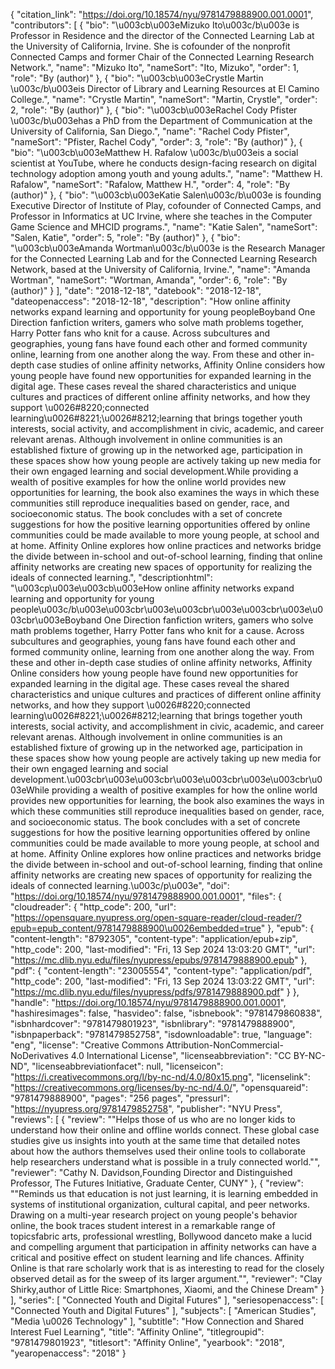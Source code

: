 {
   "citation_link": "https://doi.org/10.18574/nyu/9781479888900.001.0001",
   "contributors": [
     {
       "bio": "\u003cb\u003eMizuko Ito\u003c/b\u003e is Professor in Residence and the director of the Connected Learning Lab at the University of California, Irvine. She is cofounder of the nonprofit Connected Camps and former Chair of the Connected Learning Research Network.",
       "name": "Mizuko Ito",
       "nameSort": "Ito, Mizuko",
       "order": 1,
       "role": "By (author)"
     },
     {
       "bio": "\u003cb\u003eCrystle Martin \u003c/b\u003eis Director of Library and Learning Resources at El Camino College.",
       "name": "Crystle Martin",
       "nameSort": "Martin, Crystle",
       "order": 2,
       "role": "By (author)"
     },
     {
       "bio": "\u003cb\u003eRachel Cody Pfister \u003c/b\u003ehas a PhD from the Department of Communication at the University of California, San Diego.",
       "name": "Rachel Cody Pfister",
       "nameSort": "Pfister, Rachel Cody",
       "order": 3,
       "role": "By (author)"
     },
     {
       "bio": "\u003cb\u003eMatthew H. Rafalow \u003c/b\u003eis a social scientist at YouTube, where he conducts design-facing research on digital technology adoption among youth and young adults.",
       "name": "Matthew H. Rafalow",
       "nameSort": "Rafalow, Matthew H.",
       "order": 4,
       "role": "By (author)"
     },
     {
       "bio": "\u003cb\u003eKatie Salen\u003c/b\u003e is founding Executive Director of Institute of Play, cofounder of Connected Camps, and Professor in Informatics at UC Irvine, where she teaches in the Computer Game Science and MHCID programs.",
       "name": "Katie Salen",
       "nameSort": "Salen, Katie",
       "order": 5,
       "role": "By (author)"
     },
     {
       "bio": "\u003cb\u003eAmanda Wortman\u003c/b\u003e is the Research Manager for the Connected Learning Lab and for the Connected Learning Research Network, based at the University of California, Irvine.",
       "name": "Amanda Wortman",
       "nameSort": "Wortman, Amanda",
       "order": 6,
       "role": "By (author)"
     }
   ],
   "date": "2018-12-18",
   "datebook": "2018-12-18",
   "dateopenaccess": "2018-12-18",
   "description": "How online affinity networks expand learning and opportunity for young peopleBoyband One Direction fanfiction writers, gamers who solve math problems together, Harry Potter fans who knit for a cause. Across subcultures and geographies, young fans have found each other and formed community online, learning from one another along the way. From these and other in-depth case studies of online affinity networks, Affinity Online considers how young people have found new opportunities for expanded learning in the digital age. These cases reveal the shared characteristics and unique cultures and practices of different online affinity networks, and how they support \u0026#8220;connected learning\u0026#8221;\u0026#8212;learning that brings together youth interests, social activity, and accomplishment in civic, academic, and career relevant arenas. Although involvement in online communities is an established fixture of growing up in the networked age, participation in these spaces show how young people are actively taking up new media for their own engaged learning and social development.While providing a wealth of positive examples for how the online world provides new opportunities for learning, the book also examines the ways in which these communities still reproduce inequalities based on gender, race, and socioeconomic status. The book concludes with a set of concrete suggestions for how the positive learning opportunities offered by online communities could be made available to more young people, at school and at home. Affinity Online explores how online practices and networks bridge the divide between in-school and out-of-school learning, finding that online affinity networks are creating new spaces of opportunity for realizing the ideals of connected learning.",
   "descriptionhtml": "\u003cp\u003e\u003cb\u003eHow online affinity networks expand learning and opportunity for young people\u003c/b\u003e\u003cbr\u003e\u003cbr\u003e\u003cbr\u003e\u003cbr\u003eBoyband One Direction fanfiction writers, gamers who solve math problems together, Harry Potter fans who knit for a cause. Across subcultures and geographies, young fans have found each other and formed community online, learning from one another along the way. From these and other in-depth case studies of online affinity networks, Affinity Online considers how young people have found new opportunities for expanded learning in the digital age. These cases reveal the shared characteristics and unique cultures and practices of different online affinity networks, and how they support \u0026#8220;connected learning\u0026#8221;\u0026#8212;learning that brings together youth interests, social activity, and accomplishment in civic, academic, and career relevant arenas. Although involvement in online communities is an established fixture of growing up in the networked age, participation in these spaces show how young people are actively taking up new media for their own engaged learning and social development.\u003cbr\u003e\u003cbr\u003e\u003cbr\u003e\u003cbr\u003eWhile providing a wealth of positive examples for how the online world provides new opportunities for learning, the book also examines the ways in which these communities still reproduce inequalities based on gender, race, and socioeconomic status. The book concludes with a set of concrete suggestions for how the positive learning opportunities offered by online communities could be made available to more young people, at school and at home. Affinity Online explores how online practices and networks bridge the divide between in-school and out-of-school learning, finding that online affinity networks are creating new spaces of opportunity for realizing the ideals of connected learning.\u003c/p\u003e",
   "doi": "https://doi.org/10.18574/nyu/9781479888900.001.0001",
   "files": {
     "cloudreader": {
       "http_code": 200,
       "url": "https://opensquare.nyupress.org/open-square-reader/cloud-reader/?epub=epub_content/9781479888900\u0026embedded=true"
     },
     "epub": {
       "content-length": "8792305",
       "content-type": "application/epub+zip",
       "http_code": 200,
       "last-modified": "Fri, 13 Sep 2024 13:03:20 GMT",
       "url": "https://mc.dlib.nyu.edu/files/nyupress/epubs/9781479888900.epub"
     },
     "pdf": {
       "content-length": "23005554",
       "content-type": "application/pdf",
       "http_code": 200,
       "last-modified": "Fri, 13 Sep 2024 13:03:22 GMT",
       "url": "https://mc.dlib.nyu.edu/files/nyupress/pdfs/9781479888900.pdf"
     }
   },
   "handle": "https://doi.org/10.18574/nyu/9781479888900.001.0001",
   "hashiresimages": false,
   "hasvideo": false,
   "isbnebook": "9781479860838",
   "isbnhardcover": "9781479801923",
   "isbnlibrary": "9781479888900",
   "isbnpaperback": "9781479852758",
   "isdownloadable": true,
   "language": "eng",
   "license": "Creative Commons Attribution-NonCommercial-NoDerivatives 4.0 International License",
   "licenseabbreviation": "CC BY-NC-ND",
   "licenseabbreviationfacet": null,
   "licenseicon": "https://i.creativecommons.org/l/by-nc-nd/4.0/80x15.png",
   "licenselink": "https://creativecommons.org/licenses/by-nc-nd/4.0/",
   "opensquareid": "9781479888900",
   "pages": "256 pages",
   "pressurl": "https://nyupress.org/9781479852758",
   "publisher": "NYU Press",
   "reviews": [
     {
       "review": "\"Helps those of us who are no longer kids to understand how their online and offline worlds connect. These global case studies give us insights into youth at the same time that detailed notes about how the authors themselves used their online tools to collaborate help researchers understand what is possible in a truly connected world.\"",
       "reviewer": "Cathy N. Davidson,Founding Director and Distinguished Professor, The Futures Initiative, Graduate Center, CUNY"
     },
     {
       "review": "\"Reminds us that education is not just learning, it is learning embedded in systems of institutional organization, cultural capital, and peer networks. Drawing on a multi-year research project on young people's behavior online, the book traces student interest in a remarkable range of topicsfabric arts, professional wrestling, Bollywood danceto make a lucid and compelling argument that participation in affinity networks can have a critical and positive effect on student learning and life chances. Affinity Online is that rare scholarly work that is as interesting to read for the closely observed detail as for the sweep of its larger argument.\"",
       "reviewer": "Clay Shirky,author of Little Rice: Smartphones, Xiaomi, and the Chinese Dream"
     }
   ],
   "series": [
     "Connected Youth and Digital Futures"
   ],
   "seriesopenaccess": [
     "Connected Youth and Digital Futures"
   ],
   "subjects": [
     "American Studies",
     "Media \u0026 Technology"
   ],
   "subtitle": "How Connection and Shared Interest Fuel Learning",
   "title": "Affinity Online",
   "titlegroupid": "9781479801923",
   "titlesort": "Affinity Online",
   "yearbook": "2018",
   "yearopenaccess": "2018"
 }
